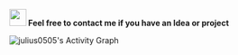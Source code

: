 <img src="https://user-images.githubusercontent.com/81764479/139947974-d0732d37-8fd7-4deb-a1e7-2d818a06db0a.gif" data-xblocker="passed" style="visibility: visible; width: 30px; height: 30px; margin: 0px;"><b> Feel free to contact me if you have an Idea or project</b> 

<img alt="julius0505's Activity Graph" src="https://activity-graph.herokuapp.com/graph?username=julius0505&bg_color=1F222E&color=F8D866&line=F85D7F&point=FFFFFF&hide_border=true" />
